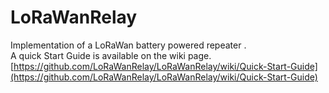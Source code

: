 # LoRaWanRelay
Implementation of a LoRaWan battery powered repeater .  
A quick Start Guide is available on the wiki page.
[https://github.com/LoRaWanRelay/LoRaWanRelay/wiki/Quick-Start-Guide](https://github.com/LoRaWanRelay/LoRaWanRelay/wiki/Quick-Start-Guide)
